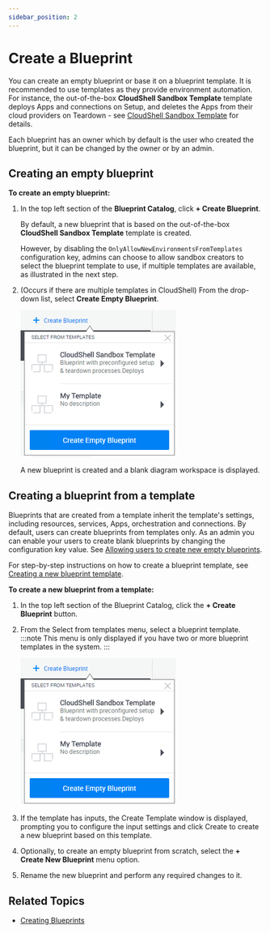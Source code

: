 ```yaml
---
sidebar_position: 2
---
```


# Create a Blueprint

You can create an empty blueprint or base it on a blueprint template. It is recommended to use templates as they provide environment automation. For instance, the out-of-the-box **CloudShell Sandbox Template** template deploys Apps and connections on Setup, and deletes the Apps from their cloud providers on Teardown - see [CloudShell Sandbox Template](https://help.quali.com/Online%20Help/0.0/Portal/Content/CSP/MNG/Wrk-wth-Blprnt-Tmplt.htm#CloudShe) for details.

Each blueprint has an owner which by default is the user who created the blueprint, but it can be changed by the owner or by an admin.

## Creating an empty blueprint

**To create an empty blueprint:**

1. In the top left section of the **Blueprint Catalog**, click **+ Create Blueprint**. 
    
    By default, a new blueprint that is based on the out-of-the-box **CloudShell Sandbox Template** template is created.
    
    However, by disabling the `OnlyAllowNewEnvironmentsFromTemplates` configuration key, admins can choose to allow sandbox creators to select the blueprint template to use, if multiple templates are available, as illustrated in the next step.
    
2. (Occurs if there are multiple templates in CloudShell) From the drop-down list, select **Create Empty Blueprint**.
    
    ![](/Images/CloudShell-Portal/Lab-Management/Environments/CreateNewBlueprint.png)
    
    A new blueprint is created and a blank diagram workspace is displayed. 
    

## Creating a blueprint from a template

Blueprints that are created from a template inherit the template's settings, including resources, services, Apps, orchestration and connections. By default, users can create blueprints from templates only. As an admin you can enable your users to create blank blueprints by changing the configuration key value. See [Allowing users to create new empty blueprints](https://help.quali.com/Online%20Help/0.0/Portal/Content/CSP/MNG/Wrk-wth-Blprnt-Tmplt.htm#Allowing).

For step-by-step instructions on how to create a blueprint template, see [Creating a new blueprint template](https://help.quali.com/Online%20Help/0.0/Portal/Content/CSP/MNG/Wrk-wth-Blprnt-Tmplt.htm#Creating).

**To create a new blueprint from a template:**

1. In the top left section of the Blueprint Catalog, click the **+ Create Blueprint** button.
2. From the Select from templates menu, select a blueprint template.
    :::note
    This menu is only displayed if you have two or more blueprint templates in the system.
    :::
    
    ![](/Images/CloudShell-Portal/Lab-Management/Environments/CreateNewBlueprint.png)
    
3. If the template has inputs, the Create Template window is displayed, prompting you to configure the input settings and click Create to create a new blueprint based on this template.
4. Optionally, to create an empty blueprint from scratch, select the **+ Create New Blueprint** menu option.
5. Rename the new blueprint and perform any required changes to it.

## Related Topics

- [Creating Blueprints](../creating-blueprints/)